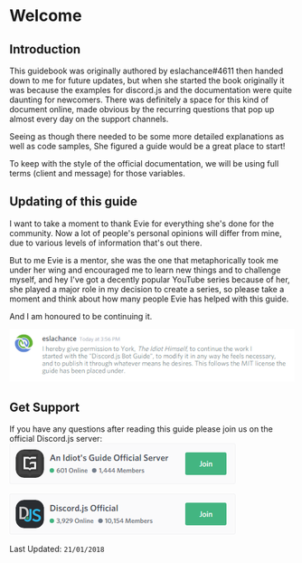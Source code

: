 # Welcome

## Introduction

This guidebook was originally authored by eslachance\#4611 then handed down to me for future updates, but when she started the book originally it was because the examples for discord.js and the documentation were quite daunting for newcomers. There was definitely a space for this kind of document online, made obvious by the recurring questions that pop up almost every day on the support channels.

Seeing as though there needed to be some more detailed explanations as well as code samples, She figured a guide would be a great place to start!

To keep with the style of the official documentation, we will be using full terms \(client and message\) for those variables.

## Updating of this guide

I want to take a moment to thank Evie for everything she's done for the community. Now a lot of people's personal opinions will differ from mine, due to various levels of information that's out there.

But to me Evie is a mentor, she was the one that metaphorically took me under her wing and encouraged me to learn new things and to challenge myself, and hey I've got a decently popular YouTube series because of her, she played a major role in my decision to create a series, so please take a moment and think about how many people Evie has helped with this guide.

And I am honoured to be continuing it.

![Guide transfer](.gitbook/assets/permission.png)

## Get Support

If you have any questions after reading this guide please join us on the official Discord.js server:
[![Join the Official Idiot's Guide Server](.gitbook/assets/aigjoin.png)](https://discord.gg/gkZCQtH)

[![Join the Official Discord.js Server](.gitbook/assets/djsjoin.png)](https://discord.gg/bRCvFy9)

Last Updated: `21/01/2018`